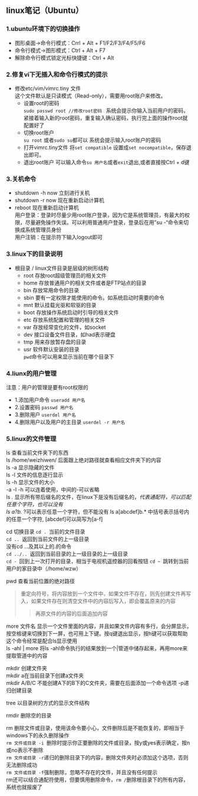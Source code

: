 ## linux笔记（Ubuntu）

### 1.ubuntu环境下的切换操作
- 图形桌面->命令行模式：Crrl + Alt + F1/F2/F3/F4/F5/F6
- 命令行模式->图形模式：Ctrl + Alt + F7
- 解除命令行模式锁定光标快捷键：Ctrl + Alt

### 2.修复vi下无插入和命令行模式的提示
- 修改etc/vim/vimrc.tiny 文件  
这个文件默认是只读模式（Read-only），需要用root账户来修改。
	- 设置root的密码  
	`sudo passwd root //修改root密码 `
	系统会提示你输入当前用户的密码，紧接着输入新的root密码，重复输入确认密码，执行完上面的操作root就配置好了
	- 切换root账户  
	`su root` 或者`sudo su`都可以 
	系统会提示输入root账户的密码
	- 打开vimrc.tiny文件
	将`set compatible` 设置成`set nocompatible`，保存退出即可。
	- 退出root账户
	可以输入命令`su 用户名`或者`exit`退出,或者直接按Ctrl + d键
### 3.关机命令
- shutdown -h now 立刻进行关机
- shutdown -r now 现在重新启动计算机
- reboot 现在重新启动计算机  
用户登录：登录时尽量少用root账户登录，因为它是系统管理员，有最大的权限，尽量避免操作失误。可以利用普通用户登录，登录后在用”su -“命令来切换成系统管理员身份  
用户注销：在提示符下输入logout即可

### 3.linux下的目录说明
- 根目录 / linux文件目录是层级的树形结构
	- root 存放root超级管理员的相关文件
	- home 存放普通用户的相关文件或者是FTP站点的目录
	- bin 存放常用命令的目录
	- sbin 要有一定权限才能使用的命令。如系统启动时需要的命令
	- mnt 默认挂载光驱和软驱的目录
	- boot 存放操作系统启动时引导的相关文件
	- etc 存放系统配置和管理的相关文件
	- var 存放经常变化的文件，如socket
	- dev 接口设备文件目录，如had表示硬盘
	- tmp 用来存放暂存盘的目录
	- usr 软件默认安装的目录  
`pwd`命令可以用来显示当前在哪个目录下

### 4.liunx的用户管理
注意：用户的管理是要有root权限的
- 1.添加用户命令 
	`useradd 用户名`
- 2.设置密码
	`passwd 用户名`
- 3.删除用户 
	`userdel 用户名`
- 4.删除用户以及用户的主目录 
	`userdel -r 用户名`

### 5.linux的文件管理
ls 查看当前文件夹下的东西  
ls /home/weizhiwen/ 后面跟上绝对路径就查看相应文件夹下的内容  
ls -a 显示隐藏的文件  
ls -l 文件的信息逐行显示  
ls -h 显示文件的大小  
-a -l -h 可以连着使用，中间的-可以省略  
ls *.* 显示所有带后缀名的文件，在linux下是没有后缀名的，*代表通配符，可以匹配任意个字符，也可以没有  
ls a?b.* ?可以表示任意一个字符，但不能没有
ls a[abcdef]b.* 中括号表示括号内的任意一个字符, [abcdef]可以简写为[a-f]

cd 切换目录
```cd . ```当前的文件目录  
```cd .. ```返回到当前文件的上一级目录  
没有cd ...及其以上的.的命令  
```cd ../.. ```返回到当前目录的上一级目录的上一级目录  
```cd - ```回到上一次打开的目录，相当于电视机遥控器的回看按钮
```cd ~ ```跳转到当前用户的家目录中（/home/wzw）

pwd 查看当前位置的绝对路径  

> 重定向符号，将内容放到一个文件中，如果文件不存在，则先创建文件再写入，如果文件存在则清空文件中的内容后写入，即会覆盖原来的内容  
>> 再原文件的内容的后面追加内容  

more 文件名 显示一个文件里面的内容，并且如果文件内容有多行，会分屏显示，按空格键来切换到下一屏，也可用上下键。按q键退出显示，按h键可以获取帮助
这个命令经常是配合ls显示使用  
ls -ahl | more 将ls -ahl命令执行的结果放到一个|管道中储存起来，再用more来提取管道中的内容

mkdir 创建文件夹  
mkdir a在当前目录下创建a文件夹  
mkdir A/B/C 不能创建A下的B下的C文件夹，需要在后面添加一个命令选项 -p递归创建目录

tree 以目录树的方式的显示文件结构

rmdir 删除空的目录

rm 删除文件或目录，使用该命令要小心，文件删除后是不能恢复的，即相当于windows下的永久删除操作  
```rm 文件或目录 -i ```删除时提示你正要删除的文件或目录，按y或yes表示确定，按n或no表示不删除  
```rm 文件或目录 -r```递归的删除目录下的内容，删除文件夹时必须加这个选项，否则无法删除成功  
```rm 文件或目录 -f```强制删除，忽略不存在的文件，并且没有任何提示  
rm还可以结合通配符使用，但要慎用删除命令，```rm /```删除根目录下的所有内容，系统也就报废了